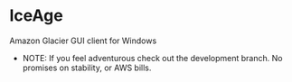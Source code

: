 IceAge
======

Amazon Glacier GUI client for Windows


* NOTE: If you feel adventurous check out the development branch. No promises on stability, or AWS bills.
